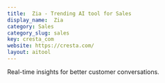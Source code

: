 ```yaml
---
title:  Zia - Trending AI tool for Sales
display_name:  Zia
category: Sales
category_slug: sales
key: cresta_com
website: https://cresta.com/
layout: aitool
---
```


Real-time insights for better customer conversations.
